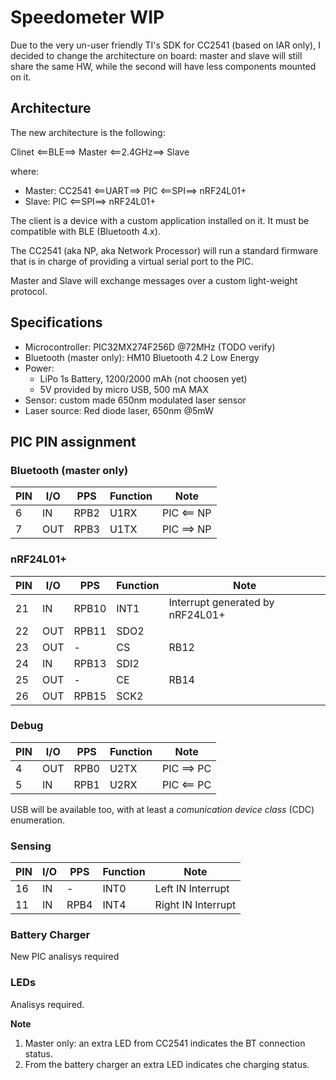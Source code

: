 # **Speedometer** **WIP**

Due to the very un-user friendly TI's SDK for CC2541 (based on IAR only), I decided to change the architecture on board: master and slave will still share the same HW, while the second will have less components mounted on it.

## Architecture
The new architecture is the following:

Clinet <==BLE==> Master <==2.4GHz==> Slave

where:
- Master: CC2541 <==UART==> PIC <==SPI==> nRF24L01+
- Slave:  PIC <==SPI==> nRF24L01+

The client is a device with a custom application installed on it. It must be compatible with BLE (Bluetooth 4.x).

The CC2541 (aka NP, aka Network Processor) will run a standard firmware that is in charge of providing a virtual serial port to the PIC.

Master and Slave will exchange messages over a custom light-weight protocol.

## Specifications

- Microcontroller: PIC32MX274F256D @72MHz (TODO verify)
- Bluetooth (master only): HM10 Bluetooth 4.2 Low Energy
- Power: 
	- LiPo 1s Battery, 1200/2000 mAh (not choosen yet)
	- 5V provided by micro USB, 500 mA MAX
- Sensor: custom made 650nm modulated laser sensor 
- Laser source: Red diode laser, 650nm @5mW

## PIC PIN assignment

### Bluetooth (master only)

PIN|I/O|PPS|Function|Note
--|--|--|--|--|
6|IN|RPB2|U1RX|PIC <== NP
7|OUT|RPB3|U1TX|PIC ==> NP

### nRF24L01+

PIN|I/O|PPS|Function|Note
--|--|--|--|--|
21|IN|RPB10|INT1|Interrupt generated by nRF24L01+
22|OUT|RPB11|SDO2|
23|OUT|-|CS|RB12
24|IN|RPB13|SDI2|
25|OUT|-|CE|RB14
26|OUT|RPB15|SCK2|

### Debug

PIN|I/O|PPS|Function|Note
--|--|--|--|--|
4|OUT|RPB0|U2TX|PIC ==> PC
5|IN|RPB1|U2RX|PIC <== PC

USB will be available too, with at least a _comunication device class_ (CDC) enumeration. 

### Sensing

PIN|I/O|PPS|Function|Note
--|--|--|--|--|
16|IN|-|INT0|Left IN Interrupt
11|IN|RPB4|INT4|Right IN Interrupt

### Battery Charger

New PIC analisys required

### LEDs

Analisys required. 

**Note**
1. Master only: an extra LED from CC2541 indicates the BT connection status.
2. From the battery charger an extra LED indicates che charging status.
